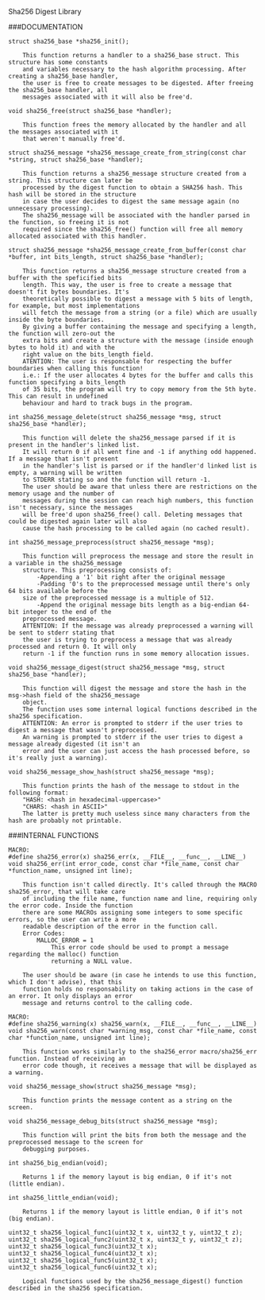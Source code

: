 Sha256 Digest Library

###DOCUMENTATION

	struct sha256_base *sha256_init();

		This function returns a handler to a sha256_base struct. This structure has some constants
		and variables necessary to the hash algorithm processing. After creating a sha256_base handler,
		the user is free to create messages to be digested. After freeing the sha256_base handler, all
		messages associated with it will also be free'd.

	void sha256_free(struct sha256_base *handler);

		This function frees the memory allocated by the handler and all the messages associated with it
		that weren't manually free'd.

	struct sha256_message *sha256_message_create_from_string(const char *string, struct sha256_base *handler);

		This function returns a sha256_message structure created from a string. This structure can later be
		processed by the digest function to obtain a SHA256 hash. This hash will be stored in the structure
		in case the user decides to digest the same message again (no unnecessary processing).
		The sha256_message will be associated with the handler parsed in the function, so freeing it is not
		required since the sha256_free() function will free all memory allocated associated with this handler.

	struct sha256_message *sha256_message_create_from_buffer(const char *buffer, int bits_length, struct sha256_base *handler);

		This function returns a sha256_message structure created from a buffer with the speficified bits
		length. This way, the user is free to create a message that doesn't fit bytes boundaries. It's
		theoretically possible to digest a message with 5 bits of length, for example, but most implementations
		will fetch the message from a string (or a file) which are usually inside the byte boundaries.
		By giving a buffer containing the message and specifying a length, the function will zero-out the
		extra bits and create a structure with the message (inside enough bytes to hold it) and with the
		right value on the bits_length field.
		ATENTION: The user is responsable for respecting the buffer boundaries when calling this function!
		i.e.: If the user allocates 4 bytes for the buffer and calls this function specifying a bits_length
		of 35 bits, the program will try to copy memory from the 5th byte. This can result in undefined
		behaviour and hard to track bugs in the program.

	int sha256_message_delete(struct sha256_message *msg, struct sha256_base *handler);

		This function will delete the sha256_message parsed if it is present in the handler's linked list.
		It will return 0 if all went fine and -1 if anything odd happened. If a message that isn't present
		in the handler's list is parsed or if the handler'd linked list is empty, a warning will be written
		to STDERR stating so and the function will return -1.
		The user should be aware that unless there are restrictions on the memory usage and the number of
		messages during the session can reach high numbers, this function isn't necessary, since the messages
		will be free'd upon sha256_free() call. Deleting messages that could be digested again later will also
		cause the hash processing to be called again (no cached result).

	int sha256_message_preprocess(struct sha256_message *msg);

		This function will preprocess the message and store the result in a variable in the sha256_message
		structure. This preprocessing consists of:
			-Appending a '1' bit right after the original message
			-Padding '0's to the preprocessed message until there's only 64 bits available before the
		size of the preprocessed message is a multiple of 512.
			-Append the original message bits length as a big-endian 64-bit integer to the end of the
		preprocessed message.
		ATTENTION: If the message was already preprocessed a warning will be sent to stderr stating that
		the user is trying to preprocess a message that was already processed and return 0. It will only
		return -1 if the function runs in some memory allocation issues.

	void sha256_message_digest(struct sha256_message *msg, struct sha256_base *handler);

		This function will digest the message and store the hash in the msg->hash field of the sha256_message
		object.
		The function uses some internal logical functions described in the sha256 specification.
		ATTENTION: An error is prompted to stderr if the user tries to digest a message that wasn't preprocessed.
		An warning is prompted to stderr if the user tries to digest a message already digested (it isn't an
		error and the user can just access the hash processed before, so it's really just a warning).

	void sha256_message_show_hash(struct sha256_message *msg);

		This function prints the hash of the message to stdout in the following format:
		"HASH: <hash in hexadecimal-uppercase>"
		"CHARS: <hash in ASCII>"
		The latter is pretty much useless since many characters from the hash are probably not printable.

###INTERNAL FUNCTIONS

	MACRO:
	#define sha256_error(x) sha256_err(x, __FILE__, __func__, __LINE__)
	void sha256_err(int error_code, const char *file_name, const char *function_name, unsigned int line);

		This function isn't called directly. It's called through the MACRO sha256_error, that will take care
		of including the file name, function name and line, requiring only the error code. Inside the function
		there are some MACROs assigning some integers to some specific errors, so the user can write a more
		readable description of the error in the function call.
		Error Codes:
			MALLOC_ERROR = 1
				This error code should be used to prompt a message regarding the malloc() function
				returning a NULL value.

		The user should be aware (in case he intends to use this function, which I don't advise), that this
		function holds no responsability on taking actions in the case of an error. It only displays an error
		message and returns control to the calling code.

	MACRO:
	#define sha256_warning(x) sha256_warn(x, __FILE__, __func__, __LINE__)
	void sha256_warn(const char *warning_msg, const char *file_name, const char *function_name, unsigned int line);

		This function works similarly to the sha256_error macro/sha256_err function. Instead of receiving an
		error code though, it receives a message that will be displayed as a warning.

	void sha256_message_show(struct sha256_message *msg);

		This function prints the message content as a string on the screen.

	void sha256_message_debug_bits(struct sha256_message *msg);

		This function will print the bits from both the message and the preprocessed message to the screen for
		debugging purposes.

	int sha256_big_endian(void);

		Returns 1 if the memory layout is big endian, 0 if it's not (little endian).

	int sha256_little_endian(void);

		Returns 1 if the memory layout is little endian, 0 if it's not (big endian).

	uint32_t sha256_logical_func1(uint32_t x, uint32_t y, uint32_t z);
	uint32_t sha256_logical_func2(uint32_t x, uint32_t y, uint32_t z);
	uint32_t sha256_logical_func3(uint32_t x);
	uint32_t sha256_logical_func4(uint32_t x);
	uint32_t sha256_logical_func5(uint32_t x);
	uint32_t sha256_logical_func6(uint32_t x);

		Logical functions used by the sha256_message_digest() function described in the sha256 specification.
